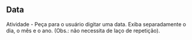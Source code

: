 ## Data

Atividade - Peça para o usuário digitar uma data. Exiba separadamente o dia, o mês e o ano. 
(Obs.: não necessita de laço de repetição).
